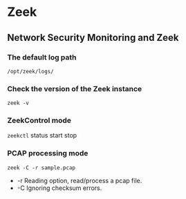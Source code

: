 # Zeek
## Network Security Monitoring and Zeek
### The default log path
```/opt/zeek/logs/```
### Check the version of the Zeek instance
```zeek -v```
### ZeekControl mode
```zeekctl```
status
start 
stop
### PCAP processing mode
```zeek -C -r sample.pcap```
- -r    Reading option, read/process a pcap file.
- -C    Ignoring checksum errors.


